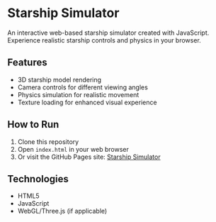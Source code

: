 # Starship Simulator

An interactive web-based starship simulator created with JavaScript. Experience realistic starship controls and physics in your browser.

## Features
- 3D starship model rendering
- Camera controls for different viewing angles
- Physics simulation for realistic movement
- Texture loading for enhanced visual experience

## How to Run
1. Clone this repository
2. Open `index.html` in your web browser
3. Or visit the GitHub Pages site: [Starship Simulator](https://YOUR_USERNAME.github.io/starship-simulator/)

## Technologies
- HTML5
- JavaScript
- WebGL/Three.js (if applicable)
